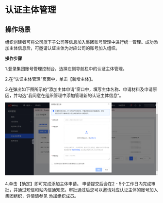 # 认证主体管理



## **操作场景**

组织创建者可将公司旗下子公司等信息加入集团账号管理中进行统一管理。成功添加主体信息后，可邀请认证主体为对应公司的账号加入组织。



**操作步骤**

1.登录集团账号管理控制台，选择左侧导航栏中的认证主体管理。

2.在“认证主体管理”页面中，单击【新增主体】。

3.在弹出如下图所示的“添加主体申请”窗口中，填写主体名称、申请材料及申请原因，并勾选“我同意在组织管理中添加管理新的认证主体信息”。

![图片名称](../../../../image/ORG/组织管理-认证主体管理-新增认证主体.png)

4.单击【确定】即可完成添加主体申请。 申请提交后会在2 - 5个工作日内完成审批，并通过短信和站内信通知您。审批通过后您可以邀请对应认证主体的账号加入集团组织，详情请参见 添加组织成员。

